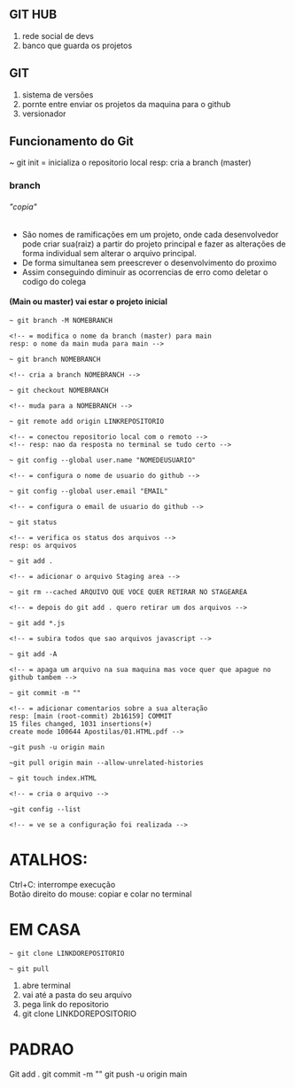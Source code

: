## GIT HUB

1. rede social de devs
2. banco que guarda os projetos

## GIT

1. sistema de versões
2. pornte entre enviar os projetos da maquina para o github
3. versionador

## Funcionamento do Git

~ git init
= inicializa o repositorio local
resp: cria a branch (master)

### branch

###### "copia"

- São nomes de ramificações em um projeto, onde cada desenvolvedor pode criar sua(raiz) a partir do projeto principal e fazer as alterações de forma individual sem alterar o arquivo principal.
  <br>
- De forma simultanea sem preescrever o desenvolvimento do proximo
  <br>
- Assim conseguindo diminuir as ocorrencias de erro como deletar o codigo do colega

#### (Main ou master) vai estar o projeto inicial

```
~ git branch -M NOMEBRANCH

<!-- = modifica o nome da branch (master) para main
resp: o nome da main muda para main -->
```

```
~ git branch NOMEBRANCH

<!-- cria a branch NOMEBRANCH -->
```

```
~ git checkout NOMEBRANCH

<!-- muda para a NOMEBRANCH -->
```

```
~ git remote add origin LINKREPOSITORIO

<!-- = conectou repositorio local com o remoto --> 
<!-- resp: nao da resposta no terminal se tudo certo -->
```

```
~ git config --global user.name "NOMEDEUSUARIO"

<!-- = configura o nome de usuario do github -->
```

```
~ git config --global user.email "EMAIL"

<!-- = configura o email de usuario do github -->
```

```
~ git status

<!-- = verifica os status dos arquivos -->
resp: os arquivos
```

```
~ git add .

<!-- = adicionar o arquivo Staging area -->
```

```
~ git rm --cached ARQUIVO QUE VOCE QUER RETIRAR NO STAGEAREA

<!-- = depois do git add . quero retirar um dos arquivos -->
```

```
~ git add *.js

<!-- = subira todos que sao arquivos javascript -->
```

```
~ git add -A

<!-- = apaga um arquivo na sua maquina mas voce quer que apague no github tambem -->
```

```
~ git commit -m ""

<!-- = adicionar comentarios sobre a sua alteração
resp: [main (root-commit) 2b16159] COMMIT
15 files changed, 1031 insertions(+)
create mode 100644 Apostilas/01.HTML.pdf -->
```

```
~git push -u origin main
```

```
~git pull origin main --allow-unrelated-histories
```

```
~ git touch index.HTML

<!-- = cria o arquivo -->
```

```
~git config --list

<!-- = ve se a configuração foi realizada -->
```

# ATALHOS:

Ctrl+C: interrompe execução
<br>
Botão direito do mouse: copiar e colar no terminal

# EM CASA
```
~ git clone LINKDOREPOSITORIO
```
```
~ git pull
```

1. abre terminal
2. vai até a pasta do seu arquivo
3. pega link do repositorio
4. git clone LINKDOREPOSITORIO

# PADRAO

Git add .
git commit -m ""
git push -u origin main
